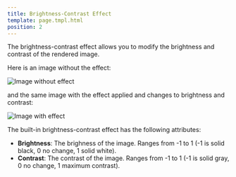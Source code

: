 ```yaml
---
title: Brightness-Contrast Effect
template: page.tmpl.html
position: 2
---
```


The brightness-contrast effect allows you to modify the brightness and contrast of the rendered image.

Here is an image without the effect:

<img alt="Image without effect" src="/images/platform/posteffects/without_effects.png"></img>

and the same image with the effect applied and changes to brightness and contrast:

<img alt="Image with effect" src="/images/platform/posteffects/with_brightness_contrast.png"></img>

The built-in brightness-contrast effect has the following attributes:
* **Brightness**: The brighness of the image. Ranges from -1 to 1 (-1 is solid black, 0 no change, 1 solid white).
* **Contrast**: The contrast of the image. Ranges from -1 to 1 (-1 is solid gray, 0 no change, 1 maximum contrast).